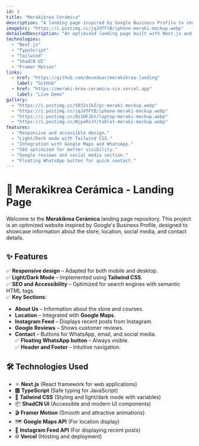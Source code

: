 ```yaml
---
id: 3
title: "Merakikrea Cerámica"
description: "A landing page inspired by Google Business Profile to showcase store information and facilitate easy contact."
imageSrc: "https://i.postimg.cc/jqJdfFtB/iphone-meraki-mockup.webp"
detailedDescription: "An optimized landing page built with Next.js and Tailwind CSS, presenting key information about Merakikrea Cerámica. It includes location details, social media links, opening hours, direct WhatsApp contact, and an Instagram feed."
technologies:
  - "Next.js"
  - "TypeScript"
  - "Tailwind"
  - "ShadCN UI"
  - "Framer Motion"
links:
  - href: "https://github.com/deveduar/merakikrea-landing"
    label: "GitHub"
  - href: "https://meraki-krea-ceramica-six.vercel.app"
    label: "Live Demo"
gallery:
  - "https://i.postimg.cc/5032x1kZ/pc-meraki-mockup.webp"
  - "https://i.postimg.cc/jqJdfFtB/iphone-meraki-mockup.webp"
  - "https://i.postimg.cc/8z1HFJbt/laptop-meraki-mockup.webp"
  - "https://i.postimg.cc/NjpxRsJY/tablet-meraki-mockup.webp"
features:
  - "Responsive and accessible design."
  - "Light/Dark mode with Tailwind CSS."
  - "Integration with Google Maps and WhatsApp."
  - "SEO optimized for better visibility."
  - "Google reviews and social media section."
  - "Floating WhatsApp button for quick contact."
---
```


# 📌 Merakikrea Cerámica - Landing Page  

Welcome to the **Merakikrea Cerámica** landing page repository. This project is an optimized website inspired by Google's Business Profile, designed to showcase information about the store, location, social media, and contact details.  

## ✨ Features  

✅ **Responsive design** – Adapted for both mobile and desktop.  
✅ **Light/Dark Mode** – Implemented using **Tailwind CSS**.  
✅ **SEO and Accessibility** – Optimized for search engines with semantic HTML tags.  
✅ **Key Sections**:  
  - **About Us** – Information about the store and courses.  
  - **Location** – Integrated with **Google Maps**.  
  - **Instagram Feed** – Displays recent posts from Instagram.  
  - **Google Reviews** – Shows customer reviews.  
  - **Contact** – Buttons for WhatsApp, email, and social media.  
✅ **Floating WhatsApp button** – Always visible.  
✅ **Header and Footer** – Intuitive navigation.  

## 🛠️ Technologies Used  

- ⚛️ **Next.js** (React framework for web applications)  
- 🅾️ **TypeScript** (Safe typing for JavaScript)  
- 🎨 **Tailwind CSS** (Styling and light/dark mode with variables)  
- 📦 **ShadCN UI** (Accessible and modern UI components)  
- 🎬 **Framer Motion** (Smooth and attractive animations)  
- 🗺️ **Google Maps API** (For location display)  
- 📸 **Instagram Feed API** (For displaying recent posts)  
- 🌐 **Vercel** (Hosting and deployment)  


